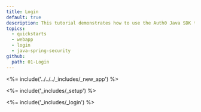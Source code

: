 ```yaml
---
title: Login
default: true
description: This tutorial demonstrates how to use the Auth0 Java SDK to add authentication and authorization to your Java Spring web app.
topics:
  - quickstarts
  - webapp
  - login
  - java-spring-security
github:
  path: 01-Login
---
```


<%= include('../../../_includes/_new_app') %>

<%= include('_includes/_setup') %>

<%= include('_includes/_login') %>
